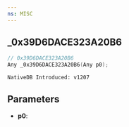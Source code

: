 ```yaml
---
ns: MISC
---
```

## _0x39D6DACE323A20B6

```c
// 0x39D6DACE323A20B6
Any _0x39D6DACE323A20B6(Any p0);
```

```
NativeDB Introduced: v1207
```

## Parameters
* **p0**:
